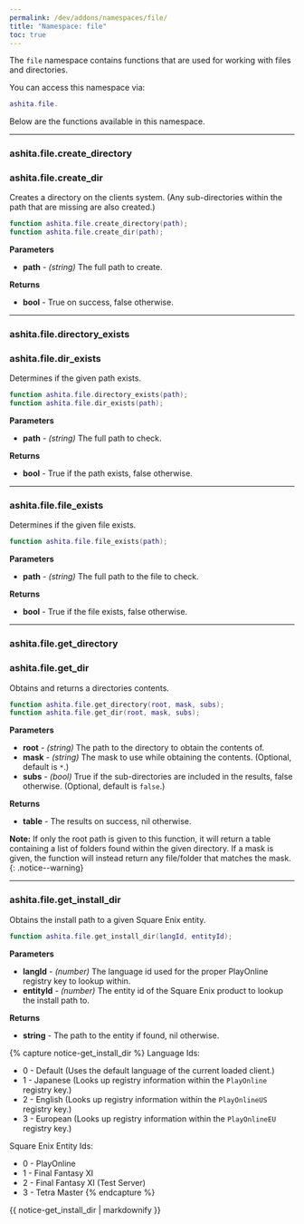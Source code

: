 ```yaml
---
permalink: /dev/addons/namespaces/file/
title: "Namespace: file"
toc: true
---
```


The `file` namespace contains functions that are used for working with files and directories.

You can access this namespace via:
```lua
ashita.file.
```

Below are the functions available in this namespace.

---

### ashita.file.create_directory
### ashita.file.create_dir

Creates a directory on the clients system. (Any sub-directories within the path that are missing are also created.)
```lua
function ashita.file.create_directory(path);
function ashita.file.create_dir(path);
```
**Parameters**
  * **path** - _(string)_ The full path to create.

**Returns**
  * **bool** - True on success, false otherwise.

---

### ashita.file.directory_exists
### ashita.file.dir_exists

Determines if the given path exists.
```lua
function ashita.file.directory_exists(path);
function ashita.file.dir_exists(path);
```
**Parameters**
  * **path** - _(string)_ The full path to check.

**Returns**
  * **bool** - True if the path exists, false otherwise.

---

### ashita.file.file_exists

Determines if the given file exists.
```lua
function ashita.file.file_exists(path);
```
**Parameters**
  * **path** - _(string)_ The full path to the file to check.

**Returns**
  * **bool** - True if the file exists, false otherwise.

---

### ashita.file.get_directory
### ashita.file.get_dir

Obtains and returns a directories contents.
```lua
function ashita.file.get_directory(root, mask, subs);
function ashita.file.get_dir(root, mask, subs);
```
**Parameters**
  * **root** - _(string)_ The path to the directory to obtain the contents of.
  * **mask** - _(string)_ The mask to use while obtaining the contents. (Optional, default is `*`.)
  * **subs** - _(bool)_ True if the sub-directories are included in the results, false otherwise. (Optional, default is `false`.)

**Returns**
  * **table** - The results on success, nil otherwise.

**Note:** If only the root path is given to this function, it will return a table containing a list of folders found within the given directory. If a mask is given, the function will instead return any file/folder that matches the mask.
{: .notice--warning}

---

### ashita.file.get_install_dir

Obtains the install path to a given Square Enix entity.
```lua
function ashita.file.get_install_dir(langId, entityId);
```
**Parameters**
  * **langId** - _(number)_ The language id used for the proper PlayOnline registry key to lookup within.
  * **entityId** - _(number)_ The entity id of the Square Enix product to lookup the install path to.

**Returns**
  * **string** - The path to the entity if found, nil otherwise.

{% capture notice-get_install_dir %}
Language Ids:
  * 0 - Default (Uses the default language of the current loaded client.)
  * 1 - Japanese (Looks up registry information within the `PlayOnline` registry key.)
  * 2 - English (Looks up registry information within the `PlayOnlineUS` registry key.)
  * 3 - European (Looks up registry information within the `PlayOnlineEU` registry key.)

Square Enix Entity Ids:
  * 0 - PlayOnline 
  * 1 - Final Fantasy XI
  * 2 - Final Fantasy XI (Test Server)
  * 3 - Tetra Master
{% endcapture %}
<div class="notice--info">{{ notice-get_install_dir | markdownify }}</div>
